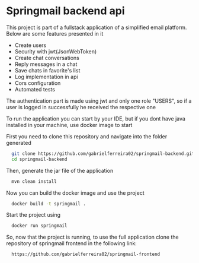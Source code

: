 # Springmail backend api

This project is part of a fullstack application of a simplified email platform. Below are some features presented in it

- Create users
- Security with jwt(JsonWebToken)
- Create chat conversations
- Reply messages in a chat
- Save chats in favorite's list
- Log implementation in api
- Cors configuration
- Automated tests

The authentication part is made using jwt and only one role "USERS", so if a user is logged in successfully he received the respective one

To run the application you can start by your IDE, but if you dont have java installed in your machine, use docker image to start

First you need to clone this repository and navigate into the folder generated
```bash
  git clone https://github.com/gabrielferreira02/springmail-backend.git
  cd springmail-backend
```
Then, generate the jar file of the application
```bash
  mvn clean install
```
Now you can build the docker image and use the project
```bash
  docker build -t springmail .
```
Start the project using
```bash
  docker run springmail
```

So, now that the project is running, to use the full application clone the repository of springmail frontend in the following link:
```bash
  https://github.com/gabrielferreira02/springmail-frontend
```
